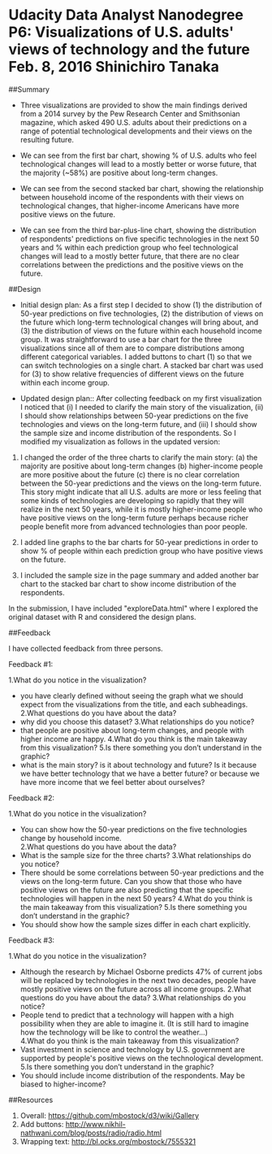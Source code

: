 Udacity Data Analyst Nanodegree P6:
Visualizations of U.S. adults' views of technology and the future
Feb. 8, 2016
Shinichiro Tanaka
===

##Summary

- Three visualizations are provided to show the main findings derived from a 2014 survey by the Pew Research Center and Smithsonian magazine, which asked 490 U.S. adults about their predictions on a range of potential technological developments and their views on the resulting future.

- We can see from the first bar chart, showing % of U.S. adults who feel technological changes will lead to a mostly better or worse future, that the majority (~58%) are positive about long-term changes. 

- We can see from the second stacked bar chart, showing the relationship between household income of the respondents with their views on technological changes, that higher-income Americans have more positive views on the future.

- We can see from the third bar-plus-line chart, showing the distribution of respondents' predictions on five specific technologies in the next 50 years and % within each prediction group who feel technological changes will lead to a mostly better future, that there are no clear correlations between the predictions and the positive views on the future.


##Design

- Initial design plan:
As a first step I decided to show (1) the distribution of 50-year predictions on five technologies, (2) the distribution of views on the future which long-term technological changes will bring about, and (3) the distribution of views on the future within each household income group. It was straightforward to use a bar chart for the three visualizations since all of them are to compare distributions among different categorical variables. I added buttons to chart (1) so that we can switch technologies on a single chart. A stacked bar chart was used for (3) to show relative frequencies of different views on the future within each income group. 

- Updated design plan::
After collecting feedback on my first visualization I noticed that (i) I needed to clarify the main story of the visualization, (ii) I should show relationships between 50-year predictions on the five technologies and views on the long-term future, and (iii) I should show the sample size and income distribution of the respondents.  So I modified my visualization as follows in the updated version:

1. I changed the order of the three charts to clarify the main story: (a) the majority are positive about long-term changes (b) higher-income people are more positive about the future (c) there is no clear correlation between the 50-year predictions and the views on the long-term future. This story might indicate that all U.S. adults are more or less feeling that some kinds of technologies are developing so rapidly that they will realize in the next 50 years, while it is mostly higher-income people who have positive views on the long-term future perhaps because richer people benefit more from advanced technologies than poor people.

2. I added line graphs to the bar charts for 50-year predictions in order to show % of people within each prediction group who have positive views on the future.

3. I included the sample size in the page summary and added another bar chart to the stacked bar chart to show income distribution of the respondents. 

In the submission, I have included "exploreData.html" where I explored the original dataset with R and considered the design plans. 


##Feedback

I have collected feedback from three persons.

Feedback #1:

1.What do you notice in the visualization?
- you have clearly defined without seeing the graph what we should
expect from the visualizations from the title, and each subheadings.
2.What questions do you have about the data?
- why did you choose this dataset?
3.What relationships do you notice?
- that people are positive about long-term changes, and people with
higher income are happy.
4.What do you think is the main takeaway from this visualization?
5.Is there something you don’t understand in the graphic?
- what is the main story? is it about technology and future? Is it
because we have better technology that we have a better future?
or because we have more income that we feel better about ourselves?

Feedback #2:

1.What do you notice in the visualization?
- You can show how the 50-year predictions on the five technologies change by household income.  
2.What questions do you have about the data?
- What is the sample size for the three charts?
3.What relationships do you notice?
- There should be some correlations between 50-year predictions and the views on the long-term future. Can you show that those who have positive views on the future are also predicting that the specific technologies will happen in the next 50 years? 
4.What do you think is the main takeaway from this visualization?
5.Is there something you don’t understand in the graphic?
- You should show how the sample sizes differ in each chart explicitly. 

Feedback #3:

1.What do you notice in the visualization?
- Although the research by Michael Osborne predicts 47% of current jobs will be replaced by technologies in the next two decades, people have mostly positive views on the future across all income groups.
2.What questions do you have about the data?
3.What relationships do you notice?
- People tend to predict that a technology will happen with a high possibility when they are able to imagine it. (It is still hard to imagine how the technology will be like to control the weather...)  
4.What do you think is the main takeaway from this visualization?
- Vast investment in science and technology by U.S. government are supported by people's positive views on the technological development.  
5.Is there something you don’t understand in the graphic?
- You should include income distribution of the respondents. May be biased to higher-income? 


##Resources

1. Overall:
https://github.com/mbostock/d3/wiki/Gallery
2. Add buttons:
http://www.nikhil-nathwani.com/blog/posts/radio/radio.html
3. Wrapping text:
http://bl.ocks.org/mbostock/7555321
